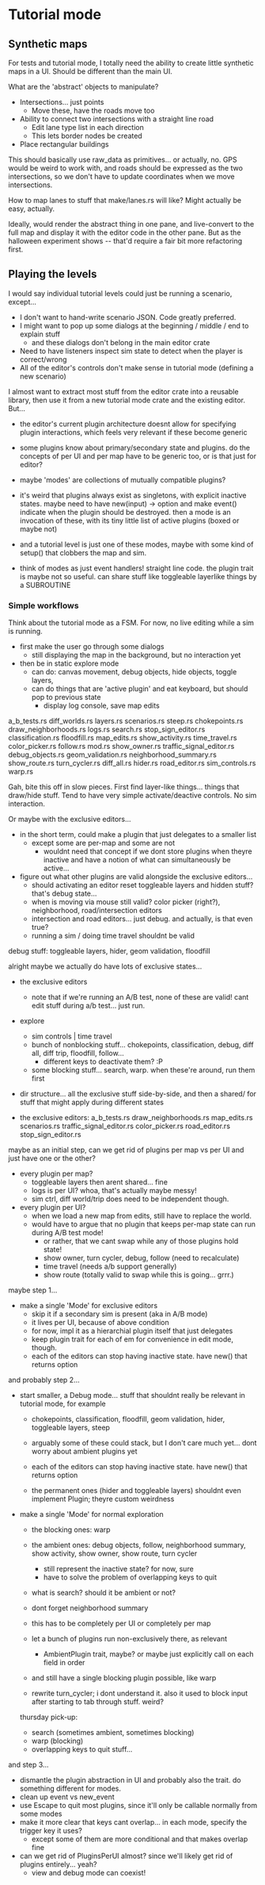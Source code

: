 # Tutorial mode

## Synthetic maps

For tests and tutorial mode, I totally need the ability to create little
synthetic maps in a UI. Should be different than the main UI.

What are the 'abstract' objects to manipulate?

- Intersections... just points
	- Move these, have the roads move too
- Ability to connect two intersections with a straight line road
	- Edit lane type list in each direction
	- This lets border nodes be created
- Place rectangular buildings

This should basically use raw_data as primitives... or actually, no. GPS would
be weird to work with, and roads should be expressed as the two intersections,
so we don't have to update coordinates when we move intersections.

How to map lanes to stuff that make/lanes.rs will like? Might actually be easy,
actually.

Ideally, would render the abstract thing in one pane, and live-convert to the
full map and display it with the editor code in the other pane. But as the
halloween experiment shows -- that'd require a fair bit more refactoring first.

## Playing the levels

I would say individual tutorial levels could just be running a scenario, except...

- I don't want to hand-write scenario JSON. Code greatly preferred.
- I might want to pop up some dialogs at the beginning / middle / end to explain stuff
	- and these dialogs don't belong in the main editor crate
- Need to have listeners inspect sim state to detect when the player is correct/wrong
- All of the editor's controls don't make sense in tutorial mode (defining a new scenario)

I almost want to extract most stuff from the editor crate into a reusable
library, then use it from a new tutorial mode crate and the existing editor. But...

- the editor's current plugin architecture doesnt allow for specifying plugin
  interactions, which feels very relevant if these become generic
- some plugins know about primary/secondary state and plugins. do the concepts
  of per UI and per map have to be generic too, or is that just for editor?

- maybe 'modes' are collections of mutually compatible plugins?
- it's weird that plugins always exist as singletons, with explicit inactive states. maybe need to have new(input) -> option<plugin> and make event() indicate when the plugin should be destroyed. then a mode is an invocation of these, with its tiny little list of active plugins (boxed or maybe not)
- and a tutorial level is just one of these modes, maybe with some kind of setup() that clobbers the map and sim.
- think of modes as just event handlers! straight line code. the plugin trait is maybe not so useful. can share stuff like toggleable layerlike things by a SUBROUTINE

### Simple workflows

Think about the tutorial mode as a FSM. For now, no live editing while a sim is running.

- first make the user go through some dialogs
	- still displaying the map in the background, but no interaction yet
- then be in static explore mode
	- can do: canvas movement, debug objects, hide objects, toggle layers, 
	- can do things that are 'active plugin' and eat keyboard, but should pop to previous state
		- display log console, save map edits


a_b_tests.rs       diff_worlds.rs         layers.rs                scenarios.rs      steep.rs
chokepoints.rs     draw_neighborhoods.rs  logs.rs                  search.rs         stop_sign_editor.rs
classification.rs  floodfill.rs           map_edits.rs             show_activity.rs  time_travel.rs
color_picker.rs    follow.rs              mod.rs                   show_owner.rs     traffic_signal_editor.rs
debug_objects.rs   geom_validation.rs     neighborhood_summary.rs  show_route.rs     turn_cycler.rs
diff_all.rs        hider.rs               road_editor.rs           sim_controls.rs   warp.rs



Gah, bite this off in slow pieces. First find layer-like things... things that
draw/hide stuff. Tend to have very simple activate/deactive controls. No sim interaction.

Or maybe with the exclusive editors...
- in the short term, could make a plugin that just delegates to a smaller list
	- except some are per-map and some are not
		- wouldnt need that concept if we dont store plugins when
		  theyre inactive and have a notion of what can simultaneously
		  be active...
- figure out what other plugins are valid alongside the exclusive editors...
	- should activating an editor reset toggleable layers and hidden stuff? that's debug state...
	- when is moving via mouse still valid? color picker (right?), neighborhood, road/intersection editors
	- intersection and road editors... just debug. and actually, is that even true?
	- running a sim / doing time travel shouldnt be valid


debug stuff: toggleable layers, hider, geom validation, floodfill

alright maybe we actually do have lots of exclusive states...
- the exclusive editors
	- note that if we're running an A/B test, none of these are valid! cant edit stuff during a/b test... just run.
- explore
	- sim controls | time travel
	- bunch of nonblocking stuff... chokepoints, classification, debug, diff all, diff trip, floodfill, follow...
		- different keys to deactivate them? :P
	- some blocking stuff... search, warp. when these're around, run them first


- dir structure... all the exclusive stuff side-by-side, and then a shared/ for stuff that might apply during different states
- the exclusive editors: a_b_tests.rs     draw_neighborhoods.rs  map_edits.rs    scenarios.rs         traffic_signal_editor.rs
color_picker.rs  road_editor.rs  stop_sign_editor.rs




maybe as an initial step, can we get rid of plugins per map vs per UI and just have one or the other?

- every plugin per map?
	- toggleable layers then arent shared... fine
	- logs is per UI? whoa, that's actually maybe messy!
	- sim ctrl, diff world/trip does need to be independent though.
- every plugin per UI?
	- when we load a new map from edits, still have to replace the world.
	- would have to argue that no plugin that keeps per-map state can run during A/B test mode!
		- or rather, that we cant swap while any of those plugins hold state!
		- show owner, turn cycler, debug, follow (need to recalculate)
		- time travel (needs a/b support generally)
		- show route (totally valid to swap while this is going... grrr.)



maybe step 1...
- make a single 'Mode' for exclusive editors
	- skip it if a secondary sim is present (aka in A/B mode)
	- it lives per UI, because of above condition
	- for now, impl it as a hierarchial plugin itself that just delegates
	- keep plugin trait for each of em for convenience in edit mode, though.
	- each of the editors can stop having inactive state. have new() that returns option

and probably step 2...
- start smaller, a Debug mode... stuff that shouldnt really be relevant in tutorial mode, for example
	- chokepoints, classification, floodfill, geom validation, hider, toggleable layers, steep
	- arguably some of these could stack, but I don't care much yet... dont worry about ambient plugins yet

	- each of the editors can stop having inactive state. have new() that returns option
	- the permanent ones (hider and toggleable layers) shouldnt even implement Plugin; theyre custom weirdness
- make a single 'Mode' for normal exploration
	- the blocking ones: warp
	- the ambient ones: debug objects, follow, neighborhood summary, show activity, show owner, show route, turn cycler
		- still represent the inactive state? for now, sure
		- have to solve the problem of overlapping keys to quit
	- what is search? should it be ambient or not?
	- dont forget neighborhood summary


	- this has to be completely per UI or completely per map
	- let a bunch of plugins run non-exclusively there, as relevant
		- AmbientPlugin trait, maybe? or maybe just explicitly call on each field in order
	- and still have a single blocking plugin possible, like warp
	- rewrite turn_cycler; i dont understand it. also it used to block input after starting to tab through stuff. weird?

	thursday pick-up:
	- search (sometimes ambient, sometimes blocking)
	- warp (blocking)
	- overlapping keys to quit stuff...

and step 3...
- dismantle the plugin abstraction in UI and probably also the trait. do something different for modes.
- clean up event vs new_event
- use Escape to quit most plugins, since it'll only be callable normally from some modes
- make it more clear that keys cant overlap... in each mode, specify the trigger key it uses?
	- except some of them are more conditional and that makes overlap fine
- can we get rid of PluginsPerUI almost? since we'll likely get rid of plugins entirely... yeah?
	- view and debug mode can coexist!

